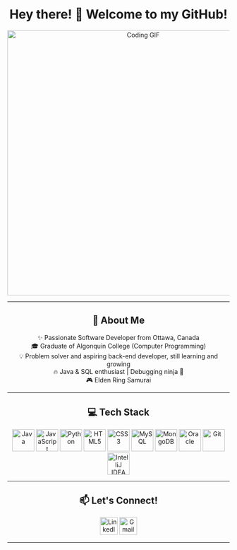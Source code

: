 <h1 align="center">Hey there! 👋 Welcome to my GitHub!</h1>

<p align="center">
  <img src="https://media.giphy.com/media/qgQUggAC3Pfv687qPC/giphy.gif" width="600" alt="Coding GIF">
</p>

---

<h2 align="center">🚀 About Me</h2>

<p align="center">
  ✨ Passionate Software Developer from Ottawa, Canada <br>
  🎓 Graduate of Algonquin College (Computer Programming) <br>
  💡 Problem solver and aspiring back-end developer, still learning and growing <br>
  🔥 Java & SQL enthusiast | Debugging ninja 🥷 <br>
  🎮 Elden Ring Samurai
</p>

---

<h2 align="center">💻 Tech Stack</h2>

<p align="center">
  <img src="https://cdn.jsdelivr.net/gh/devicons/devicon/icons/java/java-original.svg" height="50" alt="Java" />
  <img src="https://cdn.jsdelivr.net/gh/devicons/devicon/icons/javascript/javascript-original.svg" height="50" alt="JavaScript" />
  <img src="https://cdn.jsdelivr.net/gh/devicons/devicon/icons/python/python-original.svg" height="50" alt="Python" />
  <img src="https://cdn.jsdelivr.net/gh/devicons/devicon/icons/html5/html5-original.svg" height="50" alt="HTML5" />
  <img src="https://cdn.jsdelivr.net/gh/devicons/devicon/icons/css3/css3-original.svg" height="50" alt="CSS3" />
  <img src="https://cdn.jsdelivr.net/gh/devicons/devicon/icons/mysql/mysql-original.svg" height="50" alt="MySQL" />
  <img src="https://cdn.jsdelivr.net/gh/devicons/devicon/icons/mongodb/mongodb-original.svg" height="50" alt="MongoDB" />
  <img src="https://cdn.jsdelivr.net/gh/devicons/devicon/icons/oracle/oracle-original.svg" height="50" alt="Oracle" />
  <img src="https://cdn.jsdelivr.net/gh/devicons/devicon/icons/git/git-original.svg" height="50" alt="Git" />
  <img src="https://cdn.jsdelivr.net/gh/devicons/devicon/icons/intellij/intellij-original.svg" height="50" alt="IntelliJ IDEA" />
</p>

---

<h2 align="center">📫 Let's Connect!</h2>

<p align="center">
  <a href="https://www.linkedin.com/in/jama-ahmed-343038335/"><img src="https://cdn.jsdelivr.net/gh/devicons/devicon/icons/linkedin/linkedin-original.svg" height="40" alt="LinkedIn" /></a>
  <a href="mailto:jama.ahmed7979@gmail.com
"><img src="https://img.icons8.com/color/48/000000/gmail-new.png" height="40" alt="Gmail" /></a>
</p>

---
